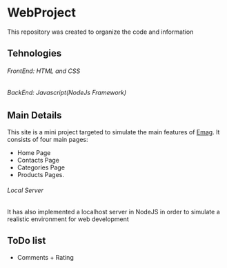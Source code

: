 # WebProject
This repository was created to organize the code and information

## Tehnologies
###### FrontEnd: HTML and CSS
###### BackEnd: Javascript(NodeJs Framework)

## Main Details
This site is a mini project targeted to simulate the main features of [Emag](www.emag.ro). It consists of four main pages:
* Home Page
* Contacts Page
* Categories Page
* Products Pages.
###### Local Server
It has also implemented a localhost server in NodeJS in order to simulate a realistic environment for web development

## ToDo list
* Comments + Rating
